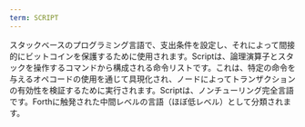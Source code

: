 ```yaml
---
term: SCRIPT
---
```


スタックベースのプログラミング言語で、支出条件を設定し、それによって間接的にビットコインを保護するために使用されます。Scriptは、論理演算子とスタックを操作するコマンドから構成される命令リストです。これは、特定の命令を与えるオペコードの使用を通じて具現化され、ノードによってトランザクションの有効性を検証するために実行されます。Scriptは、ノンチューリング完全言語です。Forthに触発された中間レベルの言語（ほぼ低レベル）として分類されます。